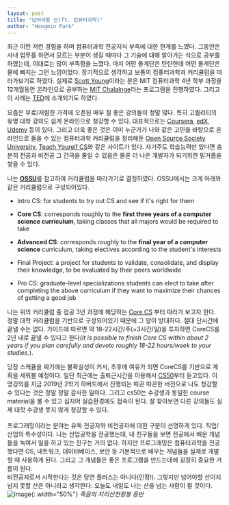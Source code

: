 ```yaml
---
layout: post
title: "넘어야할 산(ft. 컴퓨터과학)"
author: "Hongmin Park"
---
```



최근 이런 저런 경험을 하며 컴퓨터과학 전공지식 부족에 대한 한계를 느꼈다. 그동안은 사내 업무를 하면서 모르는 부분이 생길 때마다 그 기술에 대해 알아가는 식으로 공부를 하였는데, 이대로는 많이 부족함을 느꼈다. 마치 어떤 돌계단은 탄탄한데 어떤 돌계단은 물에 빠지는 그런 느낌이었다. 장기적으로 생각하고 보통의 컴퓨터과학과 커리큘럼을 따라가보기로 하였다. 실제로 [Scott Young](https://www.scotthyoung.com/blog/)이라는 분은 MIT 컴퓨터과학 4년 학부 과정을 12개월동안 온라인으로 공부하는 [MIT Chalalnge](https://www.scotthyoung.com/blog/myprojects/mit-challenge-2/)라는 프로그램을 진행하였다. 그리고 이 사례는 [TED](https://www.youtube.com/watch?v=piSLobJfZ3c)에 소개되기도 하였다.<br>

요즘은 무료/저렴한 가격에 오픈된 매우 질 좋은 강의들이 정말 많다. 특히 고퀄리티의 유명 대학 강의도 쉽게 온라인으로 청강할 수 있다. 대표적으로는 [Coursera](https://www.coursera.org/), [edX](https://www.edx.org/), [Udemy](http://udemy.com/) 등이 있다. 그리고 더욱 좋은 것은 이미 누군가가 나와 같은 고민을 바탕으로 온라인으로 들을 수 있는 컴퓨터과학 커리큘럼을 정리해둔 [Open Source Society University](https://github.com/ossu/computer-science), [Teach Yourelf CS](https://teachyourselfcs.com/)와 같은 사이트가 있다. 자기주도 학습능력만 있다면 충분히 전공과 비전공 그 간극을 줄일 수 있음은 물론 더 나은 개발자가 되기위한 밑거름을 쌓을 수 있다. <br>

나는 [**OSSU**](https://github.com/ossu/computer-science)를 참고하여 커리큘럼을 따라가기로 결정하였다. OSSU에서는 크게 아래와 같은 커리큘럼으로 구성되어있다.

- Intro CS: for students to try out CS and see if it's right for them

- **Core CS**: corresponds roughly to the **first three years of a computer science curriculum**, taking classes that all majors would be required to take

- **Advanced CS**: corresponds roughly to the **final year of a computer science** curriculum, taking electives according to the student's interests

- Final Project: a project for students to validate, consolidate, and display their knowledge, to be evaluated by their peers worldwide

- Pro CS: graduate-level specializations students can elect to take after completing the above curriculum if they want to maximize their chances of getting a good job

나는 위의 커리큘럼 중 컴공 3년 과정에 해당하는 [Core CS](https://github.com/ossu/computer-science#core-cs) 부터 따라가 보고자 한다. 정말 대학 커리큘럼을 기반으로 구성되어있기 때문에 그 양이 방대하다. 절대 단시간에 끝낼 수는 없다. 가이드에 따르면 약 18-22시간/주(=3시간/일)을 투자하면 CoreCS를 2년 내로 끝낼 수 있다고 한다(*It is possible to finish Core CS within about 2 years if you plan carefully and devote roughly 18-22 hours/week to your studies.*). 

당장 스케쥴을 짜기에는 불확실성이 커서, 추후에 여유가 되면 CoreCS를 기반으로 계획을 세워볼 예정이다. 일단 최근에는 출퇴근시간을 이용해서 [CS50](https://cs50.harvard.edu/college/)부터 듣고있다. 이 명강의를 지금 2019년 2학기 하버드에서 진행되는 따끈 따끈한 버전으로 나도 청강할 수 있다는 것은 정말 정말 감사한 일이다. 그리고 cs50는 수강생과 동일한 course material을 볼 수 있고 심지어 실습환경에도 접속이 된다. 잘 찾아보면 다른 강의들도 실제 대학 수강생 못지 않게 청강할 수 있다.
<br><br>
프로그래밍이라는 분야는 유독 전공자와 비전공자에 대한 구분이 선명하게 있다. 직업/산업의 특수성이다. 나는 산업공학을 전공했는데, 내 친구들을 보면 전공에서 배운 개념들을 녹여서 일을 하고 있는 친구는 거의 없다. 하지만 프로그래밍은 컴퓨터과학을 전공했다면 OS, 네트워크, 데이터베이스, 보안 등 기본적으로 배우는 개념들을 실제로 개발할 때 사용하게 된다. 그리고 그 개념들은 좋은 프로그램을 만드는데에 굉장히 중요한 거름이 된다. <br>
비전공자로서 시작한다는 것은 당연 플러스는 아니다(인정!). 그렇지만 넘어야할 산이지 넘지 못할 산은 아니라고 생각한다. 오늘도 내일도 나는 산을 넘는 사람이 될 것이다. 
![image](https://user-images.githubusercontent.com/21957275/68381628-7bfaa480-0195-11ea-93d6-01f471e431d3.png){: width="50%"}
_죽음의 지리산천왕봉 등반_

